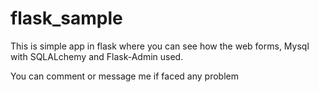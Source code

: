 # flask_sample

This is simple app in flask where you can see how the web forms, Mysql with SQLALchemy and Flask-Admin used.


You can comment or message me if faced any problem
